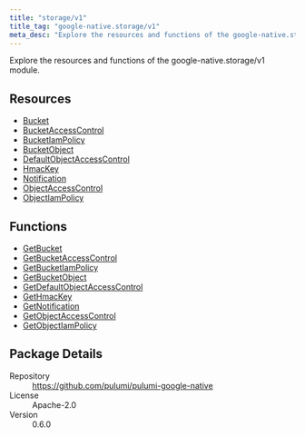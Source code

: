 ```yaml
---
title: "storage/v1"
title_tag: "google-native.storage/v1"
meta_desc: "Explore the resources and functions of the google-native.storage/v1 module."
---
```


<!-- WARNING: this file was generated by Pulumi Docs Generator. -->
<!-- Do not edit by hand unless you're certain you know what you are doing! -->

Explore the resources and functions of the google-native.storage/v1 module.

<h2 id="resources">Resources</h2>
<ul class="api">
    <li><a href="bucket" title="Bucket"><span class="symbol resource"></span>Bucket</a></li>
    <li><a href="bucketaccesscontrol" title="BucketAccessControl"><span class="symbol resource"></span>BucketAccessControl</a></li>
    <li><a href="bucketiampolicy" title="BucketIamPolicy"><span class="symbol resource"></span>BucketIamPolicy</a></li>
    <li><a href="bucketobject" title="BucketObject"><span class="symbol resource"></span>BucketObject</a></li>
    <li><a href="defaultobjectaccesscontrol" title="DefaultObjectAccessControl"><span class="symbol resource"></span>DefaultObjectAccessControl</a></li>
    <li><a href="hmackey" title="HmacKey"><span class="symbol resource"></span>HmacKey</a></li>
    <li><a href="notification" title="Notification"><span class="symbol resource"></span>Notification</a></li>
    <li><a href="objectaccesscontrol" title="ObjectAccessControl"><span class="symbol resource"></span>ObjectAccessControl</a></li>
    <li><a href="objectiampolicy" title="ObjectIamPolicy"><span class="symbol resource"></span>ObjectIamPolicy</a></li>
</ul>

<h2 id="functions">Functions</h2>
<ul class="api">
    <li><a href="getbucket" title="GetBucket"><span class="symbol function"></span>GetBucket</a></li>
    <li><a href="getbucketaccesscontrol" title="GetBucketAccessControl"><span class="symbol function"></span>GetBucketAccessControl</a></li>
    <li><a href="getbucketiampolicy" title="GetBucketIamPolicy"><span class="symbol function"></span>GetBucketIamPolicy</a></li>
    <li><a href="getbucketobject" title="GetBucketObject"><span class="symbol function"></span>GetBucketObject</a></li>
    <li><a href="getdefaultobjectaccesscontrol" title="GetDefaultObjectAccessControl"><span class="symbol function"></span>GetDefaultObjectAccessControl</a></li>
    <li><a href="gethmackey" title="GetHmacKey"><span class="symbol function"></span>GetHmacKey</a></li>
    <li><a href="getnotification" title="GetNotification"><span class="symbol function"></span>GetNotification</a></li>
    <li><a href="getobjectaccesscontrol" title="GetObjectAccessControl"><span class="symbol function"></span>GetObjectAccessControl</a></li>
    <li><a href="getobjectiampolicy" title="GetObjectIamPolicy"><span class="symbol function"></span>GetObjectIamPolicy</a></li>
</ul>

<h2 id="package-details">Package Details</h2>
<dl class="package-details">
	<dt>Repository</dt>
	<dd><a href="https://github.com/pulumi/pulumi-google-native">https://github.com/pulumi/pulumi-google-native</a></dd>
	<dt>License</dt>
	<dd>Apache-2.0</dd>
	<dt>Version</dt>
	<dd>0.6.0</dd>
</dl>

